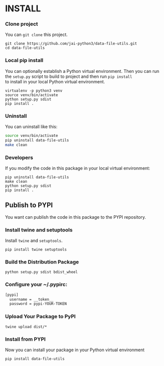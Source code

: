 # INSTALL

### Clone project

You can `git clone` this project.

```shell
git clone https://github.com/jai-python3/data-file-utils.git
cd data-file-utils
```

### Local pip install

You can optionally establish a Python virtual environment.
Then you can run the `setup.py` script to build to project and then run `pip install`<br>
to install in your local Python virtual environment.

```shell
virtualenv -p python3 venv
source venv/bin/activate
python setup.py sdist
pip install .
```

### Uninstall

You can uninstall like this:

```bash
source venv/bin/activate
pip uninstall data-file-utils
make clean
```

### Developers

If you modify the code in this package in your local virtual environment:

```shell
pip uninstall data-file-utils
make clean
python setup.py sdist
pip install .
```

## Publish to PYPI

You want can publish the code in this package to the PYPI repository.

### Install twine and setuptools

Install `twine` and `setuptools`.

```shell
pip install twine setuptools
```

### Build the Distribution Package

```shell
python setup.py sdist bdist_wheel
```

### Configure your ~/.pypirc:

```bash
[pypi]
  username = __token__
  password = pypi-YOUR-TOKEN
```

### Upload Your Package to PyPI

```shell
twine upload dist/*
```

### Install from PYPI

Now you can install your package in your Python virtual environment

```shell
pip install data-file-utils
```



